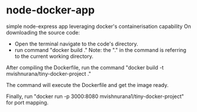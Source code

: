# node-docker-app
simple node-express app leveraging docker's containerisation capability 
On downloading the source code: 
  - Open the terminal navigate to the code's directory.
  - run command "docker build ." 
Note: the "." in the command is referring to the current working directory. 
 
After compiling the Dockerfile, run the command 
"docker build -t mvishnurana/tiny-docker-project ."

The command will execute the Dockerfile and get the image ready. 

Finally, run "docker run -p 3000:8080 mvishnurana1/tiny-docker-project" for port mapping. 
